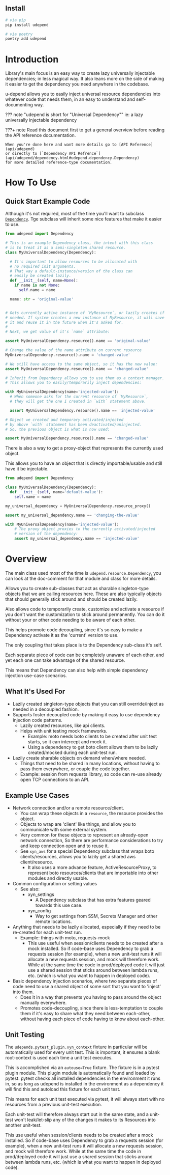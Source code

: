 ## Install

```bash
# via pip
pip install udepend

# via poetry
poetry add udepend
```

# Introduction

Library's main focus is an easy way to create lazy universally injectable dependencies;
in less magical way. It also leans more on the side of making it easier to get
the dependency you need anywhere in the codebase.

u-depend allows you to easily inject universal resource dependencies into whatever code that needs them,
in an easy to understand and self-documenting way.

??? note "udepend is short for "Universal Dependency""
    ie: a lazy universally injectable dependency



???+ note
    Read this document first to get a general overview before reading the API reference
    documentation.
    
    When you're done here and want more details go to [API Reference](api/udepend)
    or directly to [`Dependency API Refrence`](api/udepend/dependency.html#udepend.dependency.Dependency)
    for more detailed reference-type documentation.

# How To Use

## Quick Start Example Code

Although it's not required, most of the time you'll want to subclass [`Dependency`](api/udepend/dependency.html#udepend.dependency.Dependency).
Tge subclass will inherit some nice features that make it easier to use.

```python
from udepend import Dependency

# This is an example Dependency class, the intent with this class
# is to treat it as a semi-singleton shared resource.
class MyUniversalDependency(Dependency):

  # It's important to allow resources to be allocated with
  # no required init arguments.
  # That way a default-instance/version of the class can
  # easily be created lazily.
  def __init__(self, name=None):
    if name is not None:
      self.name = name

  name: str = 'original-value'


# Gets currently active instance of `MyResource`, or lazily creates if
# needed. If system creates a new instance of MyResource, it will save
# it and reuse it in the future when it's asked for.
#
# Next, we get value of it's `name` attribute:

assert MyUniversalDependency.resource().name == 'original-value'

# Change the value of the name attribute on current resource
MyUniversalDependency.resource().name = 'changed-value'

# We still have access to the same object, so it has the new value:
assert MyUniversalDependency.resource().name == 'changed-value'

# Inherit from Dependency allows you to use them as a context manager.
# This allows you to easily/temporarily inject dependencies:

with MyUniversalDependency(name='injected-value'):
  # When someone asks for the current resource of `MyResource`,
  # they will get the one I created in `with` statement above.

  assert MyUniversalDependency.resource().name == 'injected-value'

# Object we created and temporary activated/injected
# by above `with` statement has been deactivated/uninjected.
# So, the previous object is what is now used:

assert MyUniversalDependency.resource().name == 'changed-value'
```

There is also a way to get a proxy-object that represents the
currently used object.

This allows you to have an object that is directly importable/usable
and still have it be injectable.

```python
from udepend import Dependency

class MyUniversalDependency(Dependency):
  def __init__(self, name='default-value'):
    self.name = name

my_universal_dependency = MyUniversalDependency.resource_proxy()

assert my_universal_dependency.name == 'changing-the-value'

with MyUniversalDependency(name='injected-value'):
    # The proxy object proxies to the currently activated/injected
    # version of the dependency:
    assert my_universal_dependency.name == 'injected-value'
```

# Overview

The main class used most of the time is `udepend.resource.Dependency`,
you can look at the doc-comment for that module and class for more details.

Allows you to create sub-classes that act as sharable singleton-type objects that
we are calling resources here.
These are also typically objects that should generally stick around and should be created lazily.

Also allows code to temporarily create, customize and activate a resource if you don't want
the customization to stick around permanently.
You can do it without your or other code needing to be aware of each other.

This helps promote code decoupling, since it's so easy to make a Dependency activate it
as the 'current' version to use.

The only coupling that takes place is to the Dependency sub-class it's self.

Each separate piece of code can be completely unaware of each other,
and yet each one can take advantage of the shared resource.

This means that Dependency can also help with simple dependency injection use-case scenarios.

## What It's Used For

- Lazily created singleton-type objects that you can still override/inject as needed in a decoupled fashion.
- Supports foster decoupled code by making it easy to use dependency injection code patterns.
    - Lazily created resources, like api clients.
    - Helps with unit testing mock frameworks.
        - Example: moto needs boto clients to be created after unit test starts, so it can intercept and mock it.
        - Using a dependency to get boto client allows them to be lazily created/mocked during each unit-test run.
- Lazily create sharable objects on demand when/where needed.
    - Things that need to be shared in many locations, without having to pass them everywhere, or couple the code together.
    - Example: session from requests library, so code can re-use already open TCP connections to an API.


## Example Use Cases

- Network connection and/or a remote resource/client.
  - You can wrap these objects in a `resource`, the resource provides the object.
  - Objects to wrap are 'client' like things, and allow you to communicate with some external system.
  - Very common for these objects to represent an already-open network connection,
    So there are performance considerations to try and keep connection open and to reuse it.
  - See `xyn_aws` for a special Dependency subclass that wraps boto clients/resources,
    allows you to lazily get a shared aws client/resource.
    - It also uses a more advance feature, ActiveResourceProxy, to represent boto resources/clients
      that are importable into other modules and directly usable.
- Common configuration or setting values
  - See also:
    - xyn_settings
      - A Dependency subclass that has extra features geared towards this use case.
    - xyn_config
      - Way to get settings from SSM, Secrets Manager and other remote locations.
- Anything that needs to be lazily allocated,
  especially if they need to be re-created for each unit-test run.
  - Example: things with moto, requests-mock
    - This use useful when session/clients needs to be created after a mock installed.
      So if code-base uses Dependency  to grab a requests session (for example),
      when a new unit-test runs it will allocate a new requests session, and mock will therefore work.
      While at the same time the code in prod/deployed code it will just use a shared session
      that sticks around  between lambda runs, etc. (which is what you want to happen in deployed code).
- Basic dependency injection scenarios, where two separate pieces of code need to use a shared
  object of some sort that you want to 'inject' into them.
  - Does it in a way that prevents you having to pass around the object manually everywhere.
  - Promotes code-decoupling, since there is less-temptation to couple them if it's easy to share
    what they need between each-other, without having each piece of code having to know about each-other.






## Unit Testing

The `udepends.pytest_plugin.xyn_context` fixture in particular will be automatically used 
for every unit test. This is important, it ensures a blank root-context is used each time
a unit test executes.

This is accomplished via an `autouse=True` fixture.
The fixture is in a pytest plugin module.
This plugin module is automatically found and loaded by pytest.
pytest checks all installed dependencies in the environment it runs in,
so as long as udepend is installed in the environment as a dependency it will find this
and autoload this fixture for each unit test.

This means for each unit test executed via pytest, it will always start with no resources
from a previous unit-test execution.

Each unit-test will therefore always start out in the same state,
and a unit-test won't leak/let-slip any of the changes it makes to its
Resources into another unit-test.

This use useful when session/clients needs to be created after a mock installed.
So if code-base uses Dependency  to grab a requests session (for example),
when a new unit-test runs it will allocate a new requests session, and mock will therefore work.
While at the same time the code in prod/deployed code it will just use a shared session
that sticks around  between lambda runs, etc. (which is what you want to happen in deployed code).

